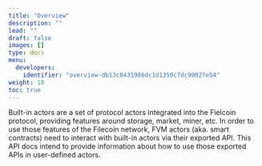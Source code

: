 ```yaml
---
title: "Overview"
description: ""
lead: ""
draft: false
images: []
type: docs
menu:
  developers:
    identifier: "overview-db13c0431986dc1d1350c7dc90027e54"
weight: 10
toc: true
---
```


Built-in actors are a set of protocol actors integrated into the Fielcoin protocol, providing features around storage, market, miner, etc. In order to use those features of the Filecoin network, FVM actors (aka. smart contracts) need to interact with built-in actors via their exported API. This API docs intend to provide information about how to use those exported APIs in user-defined actors.

